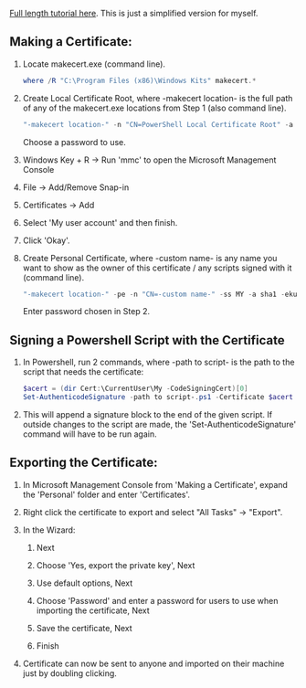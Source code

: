 [Full length tutorial here](https://www.darkoperator.com/blog/2013/3/5/powershell-basics-execution-policy-part-1.html). This is just a simplified version for myself.

## Making a Certificate:

1. Locate makecert.exe (command line).
   
    ``` powershell
    where /R "C:\Program Files (x86)\Windows Kits" makecert.*
    ```

2. Create Local Certificate Root, where -makecert location- is the full path of any of the makecert.exe locations from Step 1 (also command line).
    ``` powershell
    "-makecert location-" -n "CN=PowerShell Local Certificate Root" -a sha1 -eku 1.3.6.1.5.5.7.3.3 -r -sv root.pvk root.cer -ss Root -sr localMachine
    ```
    Choose a password to use.

3. Windows Key + R -> Run 'mmc' to open the Microsoft Management Console

4. File -> Add/Remove Snap-in

5. Certificates -> Add

6. Select 'My user account' and then finish.

7. Click 'Okay'.

8. Create Personal Certificate, where -custom name- is any name you want to show as the owner of this certificate / any scripts signed with it (command line).
    ``` powershell
    "-makecert location-" -pe -n "CN=-custom name-" -ss MY -a sha1 -eku 1.3.6.1.5.5.7.3.3 -iv root.pvk -ic root.cer
    ```
    Enter password chosen in Step 2.

## Signing a Powershell Script with the Certificate

1. In Powershell, run 2 commands, where -path to script- is the path to the script that needs the certificate: 
   
    ``` powershell
    $acert = (dir Cert:\CurrentUser\My -CodeSigningCert)[0]
    Set-AuthenticodeSignature -path to script-.ps1 -Certificate $acert 
    ```

2. This will append a signature block to the end of the given script. If outside changes to the script are made, the 'Set-AuthenticodeSignature' command will have to be run again.

## Exporting the Certificate:

1. In Microsoft Management Console from 'Making a Certificate', expand the 'Personal' folder and enter 'Certificates'.

2. Right click the certificate to export and select "All Tasks" -> "Export".

3. In the Wizard: 
   
   1. Next
   
   2. Choose 'Yes, export the private key', Next
   
   3. Use default options, Next
   
   4. Choose 'Password' and enter a password for users to use when importing the certificate, Next
   
   5. Save the certificate, Next
   
   6. Finish

4. Certificate can now be sent to anyone and imported on their machine just by doubling clicking.
